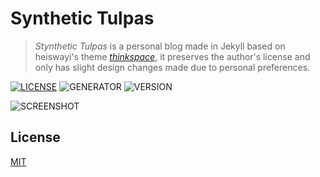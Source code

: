 # Synthetic Tulpas

> *Stynthetic Tulpas* is a personal blog made in Jekyll based on heiswayi's theme [*thinkspace*](https://github.com/heiswayi/thinkspace), it preserves the author's license and only has slight design changes made due to personal preferences.

[![LICENSE](https://img.shields.io/badge/license-MIT-blue.svg)](LICENSE) ![GENERATOR](https://img.shields.io/badge/made_with-jekyll-blue.svg) ![VERSION](https://img.shields.io/badge/current_version-2.5-green.svg) 

![SCREENSHOT](https://i.imgur.com/JjONoFn.png)

## License

[MIT](LICENSE.md)
